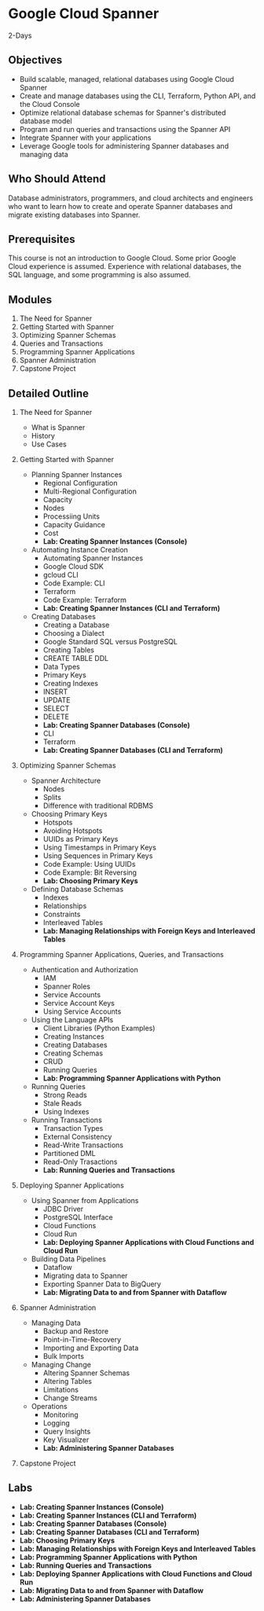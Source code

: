 # Google Cloud Spanner
2-Days

## Objectives
* Build scalable, managed, relational databases using Google Cloud Spanner 
* Create and manage databases using the CLI, Terraform, Python API,  and the Cloud Console
* Optimize relational database schemas for Spanner's distributed database model
* Program and run queries and transactions using the Spanner API
* Integrate Spanner with your applications
* Leverage Google tools for administering Spanner databases and managing data

## Who Should Attend
Database administrators, programmers, and cloud architects and engineers who want to learn how to create and operate Spanner databases and migrate existing databases into Spanner. 

## Prerequisites
This course is not an introduction to Google Cloud. Some prior Google Cloud experience is assumed. Experience with relational databases, the SQL language, and some programming is also assumed. 

## Modules
1. The Need for Spanner
1. Getting Started with Spanner
1. Optimizing Spanner Schemas
1. Queries and Transactions
1. Programming Spanner Applications
1. Spanner Administration
1. Capstone Project

## Detailed Outline
1. The Need for Spanner
    * What is Spanner
    * History
    * Use Cases

1. Getting Started with Spanner
    * Planning Spanner Instances
        * Regional Configuration
        * Multi-Regional Configuration
        * Capacity
        * Nodes
        * Processiing Units
        * Capacity Guidance
        * Cost
        * __Lab: Creating Spanner Instances (Console)__
    * Automating Instance Creation
        * Automating Spanner Instances
        * Google Cloud SDK
        * gcloud CLI
        * Code Example: CLI
        * Terraform
        * Code Example: Terraform
        * __Lab: Creating Spanner Instances (CLI and Terraform)__
    * Creating Databases
        * Creating a Database
        * Choosing a Dialect
        * Google Standard SQL versus PostgreSQL
        * Creating Tables
        * CREATE TABLE DDL
        * Data Types
        * Primary Keys
        * Creating Indexes
        * INSERT
        * UPDATE
        * SELECT
        * DELETE
        * __Lab: Creating Spanner Databases (Console)__
        * CLI
        * Terraform
        * __Lab: Creating Spanner Databases (CLI and Terraform)__

1. Optimizing Spanner Schemas
    * Spanner Architecture
        * Nodes
        * Splits
        * Difference with traditional RDBMS
    * Choosing Primary Keys
        * Hotspots
        * Avoiding Hotspots
        * UUIDs as Primary Keys
        * Using Timestamps in Primary Keys
        * Using Sequences in Primary Keys
        * Code Example: Using UUIDs
        * Code Example: Bit Reversing
        * __Lab: Choosing Primary Keys__
    * Defining Database Schemas
        * Indexes
        * Relationships 
        * Constraints
        * Interleaved Tables
        * __Lab: Managing Relationships with Foreign Keys and Interleaved Tables__

1. Programming Spanner Applications, Queries, and Transactions
    * Authentication and Authorization
        * IAM
        * Spanner Roles
        * Service Accounts
        * Service Account Keys
        * Using Service Accounts
    * Using the Language APIs
        * Client Libraries (Python Examples)
        * Creating Instances
        * Creating Databases
        * Creating Schemas
        * CRUD
        * Running Queries
        * __Lab: Programming Spanner Applications with Python__
    * Running Queries
        * Strong Reads
        * Stale Reads
        * Using Indexes
    * Running Transactions
        * Transaction Types
        * External Consistency
        * Read-Write Transactions
        * Partitioned DML
        * Read-Only Trasactions
        * __Lab: Running Queries and  Transactions__

1. Deploying Spanner Applications
    * Using Spanner from Applications
        * JDBC Driver
        * PostgreSQL Interface
        * Cloud Functions
        * Cloud Run
        * __Lab: Deploying Spanner Applications with Cloud Functions and Cloud Run__
    * Building Data Pipelines
        * Dataflow
        * Migrating data to Spanner
        * Exporting Spanner Data to BigQuery
        * __Lab: Migrating Data to and from Spanner with Dataflow__

1. Spanner Administration
    * Managing Data
        * Backup and Restore
        * Point-in-Time-Recovery
        * Importing and Exporting Data
        * Bulk Imports
    * Managing Change
        * Altering Spanner Schemas
        * Altering Tables
        * Limitations
        * Change Streams
    * Operations
        * Monitoring
        * Logging 
        * Query Insights
        * Key Visualizer
        * __Lab: Administering Spanner Databases__

1. Capstone Project


## Labs
* __Lab: Creating Spanner Instances (Console)__
* __Lab: Creating Spanner Instances (CLI and Terraform)__
* __Lab: Creating Spanner Databases (Console)__
* __Lab: Creating Spanner Databases (CLI and Terraform)__
* __Lab: Choosing Primary Keys__
* __Lab: Managing Relationships with Foreign Keys and Interleaved Tables__
* __Lab: Programming Spanner Applications with Python__
* __Lab: Running Queries and Transactions__
* __Lab: Deploying Spanner Applications with Cloud Functions and Cloud Run__
* __Lab: Migrating Data to and from Spanner with Dataflow__
* __Lab: Administering Spanner Databases__
